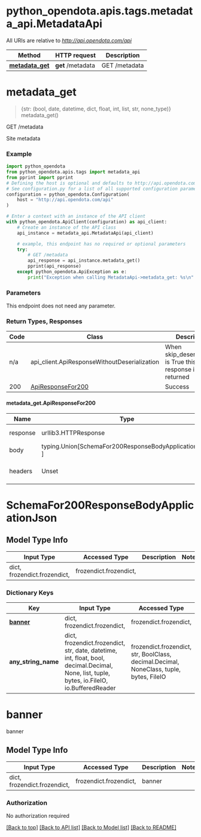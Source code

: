 <a name="__pageTop"></a>
# python_opendota.apis.tags.metadata_api.MetadataApi

All URIs are relative to *http://api.opendota.com/api*

Method | HTTP request | Description
------------- | ------------- | -------------
[**metadata_get**](#metadata_get) | **get** /metadata | GET /metadata

# **metadata_get**
<a name="metadata_get"></a>
> {str: (bool, date, datetime, dict, float, int, list, str, none_type)} metadata_get()

GET /metadata

Site metadata

### Example

```python
import python_opendota
from python_opendota.apis.tags import metadata_api
from pprint import pprint
# Defining the host is optional and defaults to http://api.opendota.com/api
# See configuration.py for a list of all supported configuration parameters.
configuration = python_opendota.Configuration(
    host = "http://api.opendota.com/api"
)

# Enter a context with an instance of the API client
with python_opendota.ApiClient(configuration) as api_client:
    # Create an instance of the API class
    api_instance = metadata_api.MetadataApi(api_client)

    # example, this endpoint has no required or optional parameters
    try:
        # GET /metadata
        api_response = api_instance.metadata_get()
        pprint(api_response)
    except python_opendota.ApiException as e:
        print("Exception when calling MetadataApi->metadata_get: %s\n" % e)
```
### Parameters
This endpoint does not need any parameter.

### Return Types, Responses

Code | Class | Description
------------- | ------------- | -------------
n/a | api_client.ApiResponseWithoutDeserialization | When skip_deserialization is True this response is returned
200 | [ApiResponseFor200](#metadata_get.ApiResponseFor200) | Success

#### metadata_get.ApiResponseFor200
Name | Type | Description  | Notes
------------- | ------------- | ------------- | -------------
response | urllib3.HTTPResponse | Raw response |
body | typing.Union[SchemaFor200ResponseBodyApplicationJson, ] |  |
headers | Unset | headers were not defined |

# SchemaFor200ResponseBodyApplicationJson

## Model Type Info
Input Type | Accessed Type | Description | Notes
------------ | ------------- | ------------- | -------------
dict, frozendict.frozendict,  | frozendict.frozendict,  |  | 

### Dictionary Keys
Key | Input Type | Accessed Type | Description | Notes
------------ | ------------- | ------------- | ------------- | -------------
**[banner](#banner)** | dict, frozendict.frozendict,  | frozendict.frozendict,  | banner | [optional] 
**any_string_name** | dict, frozendict.frozendict, str, date, datetime, int, float, bool, decimal.Decimal, None, list, tuple, bytes, io.FileIO, io.BufferedReader | frozendict.frozendict, str, BoolClass, decimal.Decimal, NoneClass, tuple, bytes, FileIO | any string name can be used but the value must be the correct type | [optional]

# banner

banner

## Model Type Info
Input Type | Accessed Type | Description | Notes
------------ | ------------- | ------------- | -------------
dict, frozendict.frozendict,  | frozendict.frozendict,  | banner | 

### Authorization

No authorization required

[[Back to top]](#__pageTop) [[Back to API list]](../../../README.md#documentation-for-api-endpoints) [[Back to Model list]](../../../README.md#documentation-for-models) [[Back to README]](../../../README.md)

